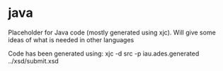 # java
Placeholder for Java code (mostly generated using xjc). Will give some ideas of what is needed in other languages 

Code has been generated using:
xjc -d src -p iau.ades.generated ../xsd/submit.xsd 

